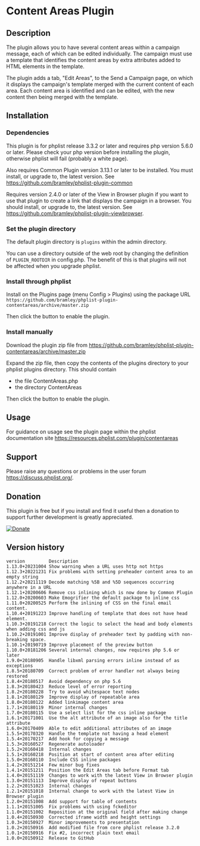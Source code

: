 # Content Areas Plugin #

## Description ##

The plugin allows you to have several content areas within a campaign message, each of which can be edited individually.
The campaign must use a template that identifies the content areas by extra attributes added to HTML elements in the template.

The plugin adds a tab, "Edit Areas", to the Send a Campaign page, on which it displays the campaign's template merged with the current
content of each area. Each content area is identified and can be edited, with the new content then being merged with the template.

## Installation ##

### Dependencies ###

This plugin is for phplist release 3.3.2 or later and requires php version 5.6.0 or later.
Please check your php version before installing the plugin, otherwise phplist will fail (probably a white page).

Also requires Common Plugin version 3.13.1 or later to be installed. You must install, or upgrade to, the latest version. See <https://github.com/bramley/phplist-plugin-common>

Requires version 2.4.0 or later of the View in Browser plugin if you want to use that plugin to create a link that displays the
campaign in a browser. You should install, or upgrade to, the latest version. See <https://github.com/bramley/phplist-plugin-viewbrowser>.


### Set the plugin directory ###
The default plugin directory is `plugins` within the admin directory.

You can use a directory outside of the web root by changing the definition of `PLUGIN_ROOTDIR` in config.php.
The benefit of this is that plugins will not be affected when you upgrade phplist.

### Install through phplist ###
Install on the Plugins page (menu Config > Plugins) using the package URL `https://github.com/bramley/phplist-plugin-contentareas/archive/master.zip`

Then click the button to enable the plugin.

### Install manually ###
Download the plugin zip file from <https://github.com/bramley/phplist-plugin-contentareas/archive/master.zip>

Expand the zip file, then copy the contents of the plugins directory to your phplist plugins directory.
This should contain

* the file ContentAreas.php
* the directory ContentAreas

Then click the button to enable the plugin.

## Usage ##

For guidance on usage see the plugin page within the phplist documentation site <https://resources.phplist.com/plugin/contentareas>

## Support ##

Please raise any questions or problems in the user forum <https://discuss.phplist.org/>.

## Donation ##
This plugin is free but if you install and find it useful then a donation to support further development is greatly appreciated.

[![Donate](https://www.paypalobjects.com/en_US/i/btn/btn_donate_LG.gif)](https://www.paypal.com/cgi-bin/webscr?cmd=_s-xclick&hosted_button_id=W5GLX53WDM7T4)

## Version history ##

    version         Description
    1.13.0+20231004 Show warning when a URL uses http not https
    1.12.3+20221231 Fix problems with setting preheader content area to an empty string
    1.12.2+20211119 Decode matching %5B and %5D sequences occurring anywhere in a URL
    1.12.1+20200606 Remove css inlining which is now done by Common Plugin
    1.12.0+20200603 Make Emogrifier the default package to inline css
    1.11.0+20200525 Perform the inlining of CSS on the final email content.
    1.10.4+20191223 Improve handling of template that does not have head element.
    1.10.3+20191218 Correct the logic to select the head and body elements when adding css and js
    1.10.2+20191001 Improve display of preheader text by padding with non-breaking space.
    1.10.1+20190719 Improve placement of the preview button
    1.10.0+20181206 Several internal changes, now requires php 5.6 or later
    1.9.0+20180905  Handle libxml parsing errors inline instead of as exceptions
    1.8.5+20180709  Correct problem of error handler not always being restored
    1.8.4+20180517  Avoid dependency on php 5.6
    1.8.3+20180423  Reduce level of error reporting
    1.8.2+20180228  Try to avoid whitespace text nodes
    1.8.1+20180129  Improve display of repeatable area
    1.8.0+20180122  Added linkimage content area
    1.7.1+20180119  Minor internal changes
    1.7.0+20180115  Use a select list for the css inline package
    1.6.1+20171001  Use the alt attribute of an image also for the title attribute
    1.6.0+20170409  Able to edit additional attributes of an image
    1.5.5+20170320  Handle the template not having a head element
    1.5.4+20170217  Add hook for copying a message
    1.5.3+20160527  Regenerate autoloader
    1.5.2+20160418  Internal changes
    1.5.1+20160218  Position at start of content area after editing
    1.5.0+20160110  Include CSS inline packages
    1.4.2+20151214  Few minor bug fixes
    1.4.1+20151211  Position the Edit Areas tab before Format tab
    1.4.0+20151119  Changes to work with the latest View in Browser plugin
    1.3.0+20151113  Improve display of repeat buttons
    1.2.2+20151023  Internal changes
    1.2.1+20151018  Internal change to work with the latest View in Browser plugin
    1.2.0+20151008  Add support for table of contents
    1.1.1+20151005  Fix problems with using fckeditor
    1.1.0+20151002  Reposition at the original field after making change
    1.0.4+20150930  Corrected iframe width and height settings
    1.0.3+20150927  Minor improvements to presentation
    1.0.2+20150916  Add modified file from core phplist release 3.2.0
    1.0.1+20150916  Fix #2, incorrect plain text email
    1.0.0+20150912  Release to GitHub
